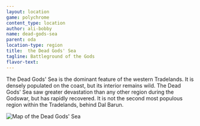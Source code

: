 ```yaml
---
layout: location
game: polychrome
content_type: location
author: ali-bobby
name: dead-gods-sea
parent: oda
location-type: region
title:  the Dead Gods' Sea
tagline: Battleground of the Gods
flavor-text:
---
```


The Dead Gods' Sea is the dominant feature of the western Tradelands. It is densely populated on the coast, but its interior remains wild. The Dead Gods' Sea saw greater devastation than any other region during the Godswar, but has rapidly recovered. It is not the second most populous region within the Tradelands, behind Dal Barun.

![Map of the Dead Gods' Sea](/assets/images/dead-gods-sea-map.png)